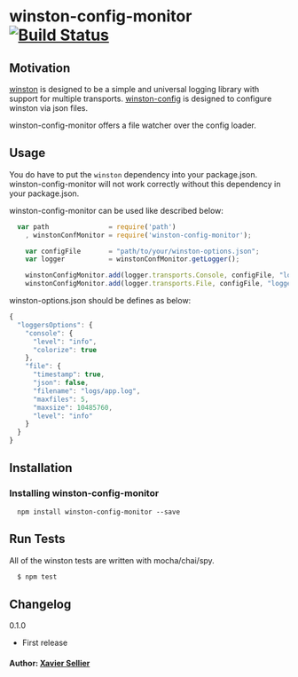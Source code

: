 # winston-config-monitor [![Build Status](https://travis-ci.org/xsellier/winston-config-monitor.svg?branch=master)](https://travis-ci.org/xsellier/winston-config-monitor)

## Motivation
[winston](https://github.com/flatiron/winston) is designed to be a simple and universal logging library with support for multiple transports.
[winston-config](https://github.com/triplem/winston-config) is designed to configure winston via json files.

winston-config-monitor offers a file watcher over the config loader.

## Usage
You do have to put the `winston` dependency into your package.json. winston-config-monitor will not work correctly without this dependency
in your package.json.

winston-config-monitor can be used like described below:

``` js
  var path               = require('path')
    , winstonConfMonitor = require('winston-config-monitor');

    var configFile       = "path/to/your/winston-options.json";
    var logger           = winstonConfMonitor.getLogger();

    winstonConfigMonitor.add(logger.transports.Console, configFile, "loggersOptions.console");
    winstonConfigMonitor.add(logger.transports.File, configFile, "loggersOptions.file");
```

winston-options.json should be defines as below:

``` js
{
  "loggersOptions": {
    "console": {
      "level": "info",
      "colorize": true
    },
    "file": {
      "timestamp": true,
      "json": false,
      "filename": "logs/app.log",
      "maxfiles": 5,
      "maxsize": 10485760,
      "level": "info"
    }
  }
}
```

## Installation

### Installing winston-config-monitor
```
  npm install winston-config-monitor --save
```

## Run Tests
All of the winston tests are written with mocha/chai/spy.

``` bash
  $ npm test
```

## Changelog
0.1.0

- First release

#### Author: [Xavier Sellier](http://github.com/xsellier)
